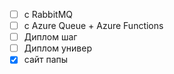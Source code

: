 - [ ] с RabbitMQ
- [ ] с Azure Queue + Azure Functions
- [ ] Диплом шаг
- [ ] Диплом универ
- [x] сайт папы